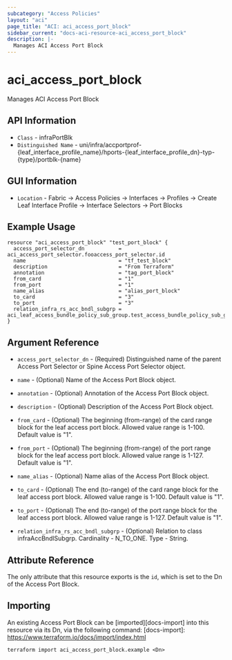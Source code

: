 ```yaml
---
subcategory: "Access Policies"
layout: "aci"
page_title: "ACI: aci_access_port_block"
sidebar_current: "docs-aci-resource-aci_access_port_block"
description: |-
  Manages ACI Access Port Block
---
```


# aci_access_port_block

Manages ACI Access Port Block

## API Information ##

* `Class` - infraPortBlk
* `Distinguished Name` - uni/infra/accportprof-{leaf_interface_profile_name}/hports-{leaf_interface_profile_dn}-typ-{type}/portblk-{name}

## GUI Information ##

* `Location` - Fabric -> Access Policies -> Interfaces -> Profiles -> Create Leaf Interface Profile -> Interface Selectors -> Port Blocks

## Example Usage

```hcl
resource "aci_access_port_block" "test_port_block" {
  access_port_selector_dn           = aci_access_port_selector.fooaccess_port_selector.id
  name                              = "tf_test_block"
  description                       = "From Terraform"
  annotation                        = "tag_port_block"
  from_card                         = "1"
  from_port                         = "1"
  name_alias                        = "alias_port_block"
  to_card                           = "3"
  to_port                           = "3"
  relation_infra_rs_acc_bndl_subgrp = aci_leaf_access_bundle_policy_sub_group.test_access_bundle_policy_sub_group.id
}
```

## Argument Reference

- `access_port_selector_dn` - (Required) Distinguished name of the parent Access Port Selector or Spine Access Port Selector object.
- `name` - (Optional) Name of the Access Port Block object.
- `annotation` - (Optional) Annotation of the Access Port Block object.
- `description` - (Optional) Description of the Access Port Block object.
- `from_card` - (Optional) The beginning (from-range) of the card range block for the leaf access port block. Allowed value range is 1-100. Default value is "1".
- `from_port` - (Optional) The beginning (from-range) of the port range block for the leaf access port block. Allowed value range is 1-127. Default value is "1".
- `name_alias` - (Optional) Name alias of the Access Port Block object.
- `to_card` - (Optional) The end (to-range) of the card range block for the leaf access port block. Allowed value range is 1-100. Default value is "1".
- `to_port` - (Optional) The end (to-range) of the port range block for the leaf access port block. Allowed value range is 1-127. Default value is "1".

- `relation_infra_rs_acc_bndl_subgrp` - (Optional) Relation to class infraAccBndlSubgrp. Cardinality - N_TO_ONE. Type - String.

## Attribute Reference

The only attribute that this resource exports is the `id`, which is set to the
Dn of the Access Port Block.

## Importing

An existing Access Port Block can be [imported][docs-import] into this resource via its Dn, via the following command:
[docs-import]: https://www.terraform.io/docs/import/index.html

```
terraform import aci_access_port_block.example <Dn>
```
